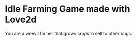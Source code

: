 # Idle Farming Game made with Love2d

You are a weevil farmer that grows crops to sell to other bugs.
